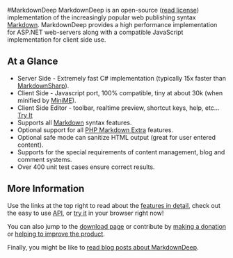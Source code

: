 #MarkdownDeep
MarkdownDeep is an open-source ([read license](http://www.toptensoftware.com/markdowndeep/license)) implementation of the increasingly popular web publishing syntax [Markdown](http://daringfireball.net/projects/markdown/). MarkdownDeep provides a high performance implementation for ASP.NET web-servers along with a compatible JavaScript implementation for client side use.

## At a Glance

*   Server Side - Extremely fast C# implementation (typically 15x faster than [MarkdownSharp](https://code.google.com/p/markdownsharp/)).
*   Client Side - Javascript port, 100% compatible, tiny at about 30k (when minified by [MiniME](http://www.toptensoftware.com/minime)).
*   Client Side Editor - toolbar, realtime preview, shortcut keys, help, etc... [Try It](http://www.toptensoftware.com/markdowndeep/dingus)
*   Supports all [Markdown](http://daringfireball.net/projects/markdown/) syntax features.
*   Optional support for all [PHP Markdown Extra](http://michelf.com/projects/php-markdown/) features.
*   Optional safe mode can sanitize HTML output (great for user entered content).
*   Supports for the special requirements of content management, blog and comment systems.
*   Over 400 unit test cases ensure correct results.

## More Information

Use the links at the top right to read about the [features in detail](http://www.toptensoftware.com/markdowndeep/features), check out the easy to use [API](http://www.toptensoftware.com/markdowndeep/api), or [try it](http://www.toptensoftware.com/markdowndeep/dingus) in your browser right now!

You can also jump to the [download page](http://www.toptensoftware.com/markdowndeep/download) or contribute by [making a donation](http://www.toptensoftware.com/markdowndeep/donate) or [helping to improve the product](http://www.toptensoftware.com/markdowndeep/implementation).

Finally, you might be like to [read blog posts about MarkdownDeep](http://www.toptensoftware.com/blog/tags/markdowndeep).
